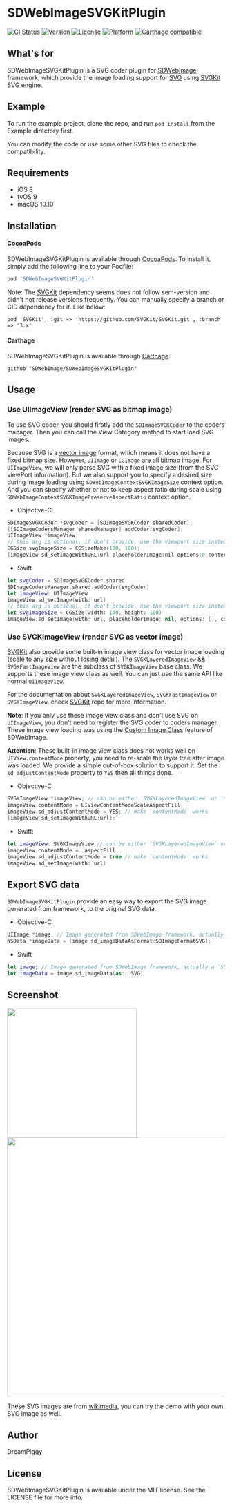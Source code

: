 # SDWebImageSVGKitPlugin

[![CI Status](https://img.shields.io/travis/SDWebImage/SDWebImageSVGKitPlugin.svg?style=flat)](https://travis-ci.org/SDWebImage/SDWebImageSVGKitPlugin)
[![Version](https://img.shields.io/cocoapods/v/SDWebImageSVGKitPlugin.svg?style=flat)](https://cocoapods.org/pods/SDWebImageSVGKitPlugin)
[![License](https://img.shields.io/cocoapods/l/SDWebImageSVGKitPlugin.svg?style=flat)](https://cocoapods.org/pods/SDWebImageSVGKitPlugin)
[![Platform](https://img.shields.io/cocoapods/p/SDWebImageSVGKitPlugin.svg?style=flat)](https://cocoapods.org/pods/SDWebImageSVGKitPlugin)
[![Carthage compatible](https://img.shields.io/badge/Carthage-compatible-4BC51D.svg?style=flat)](https://github.com/SDWebImage/SDWebImageSVGKitPlugin)


## What's for
SDWebImageSVGKitPlugin is a SVG coder plugin for [SDWebImage](https://github.com/rs/SDWebImage/) framework, which provide the image loading support for [SVG](https://en.wikipedia.org/wiki/Scalable_Vector_Graphics) using [SVGKit](https://github.com/SVGKit/SVGKit) SVG engine.

## Example

To run the example project, clone the repo, and run `pod install` from the Example directory first.

You can modify the code or use some other SVG files to check the compatibility.

## Requirements

+ iOS 8
+ tvOS 9
+ macOS 10.10

## Installation

#### CocoaPods

SDWebImageSVGKitPlugin is available through [CocoaPods](https://cocoapods.org). To install
it, simply add the following line to your Podfile:

```ruby
pod 'SDWebImageSVGKitPlugin'
```

Note: The [SVGKit](https://github.com/SVGKit/SVGKit) dependency seems does not follow sem-version and didn't not release versions frequently. You can manually specify a branch or CID dependency for it. Like below:

```
pod 'SVGKit', :git => 'https://github.com/SVGKit/SVGKit.git', :branch => '3.x'
```

#### Carthage

SDWebImageSVGKitPlugin is available through [Carthage](https://github.com/Carthage/Carthage).

```
github "SDWebImage/SDWebImageSVGKitPlugin"
```

## Usage

### Use UIImageView (render SVG as bitmap image)

To use SVG coder, you should firstly add the `SDImageSVGKCoder` to the coders manager. Then you can call the View Category method to start load SVG images.

Because SVG is a [vector image](https://en.wikipedia.org/wiki/Vector_graphics) format, which means it does not have a fixed bitmap size. However, `UIImage` or `CGImage` are all [bitmap image](https://en.wikipedia.org/wiki/Raster_graphics). For `UIImageView`, we will only parse SVG with a fixed image size (from the SVG viewPort information). But we also support you to specify a desired size during image loading using `SDWebImageContextSVGKImageSize` context option. And you can specify whether or not to keep aspect ratio during scale using `SDWebImageContextSVGKImagePreserveAspectRatio` context option.

+ Objective-C

```objectivec
SDImageSVGKCoder *svgCoder = [SDImageSVGKCoder sharedCoder];
[[SDImageCodersManager sharedManager] addCoder:svgCoder];
UIImageView *imageView;
// this arg is optional, if don't provide, use the viewport size instead
CGSize svgImageSize = CGSizeMake(100, 100);
[imageView sd_setImageWithURL:url placeholderImage:nil options:0 context:@{SDWebImageContextSVGKImageSize : @(svgImageSize)];
```

+ Swift

```swift
let svgCoder = SDImageSVGKCoder.shared
SDImageCodersManager.shared.addCoder(svgCoder)
let imageView: UIImageView
imageView.sd_setImage(with: url)
// this arg is optional, if don't provide, use the viewport size instead
let svgImageSize = CGSize(width: 100, height: 100)
imageView.sd_setImage(with: url, placeholderImage: nil, options: [], context: [.svgkImageSize : svgImageSize])
```

### Use SVGKImageView (render SVG as vector image)

[SVGKit](https://github.com/SVGKit/SVGKit) also provide some built-in image view class for vector image loading (scale to any size without losing detail). The `SVGKLayeredImageView` && `SVGKFastImageView` are the subclass of `SVGKImageView` base class. We supports these image view class as well. You can just use the same API like normal `UIImageView`.

For the documentation about `SVGKLayeredImageView`, `SVGKFastImageView` or `SVGKImageView`, check [SVGKit](https://github.com/SVGKit/SVGKit) repo for more information.

**Note**: If you only use these image view class and don't use SVG on `UIImageView`, you don't need to register the SVG coder to coders manager. These image view loading was using the [Custom Image Class](https://github.com/rs/SDWebImage/wiki/Advanced-Usage#customization) feature of SDWebImage.

**Attention**: These built-in image view class does not works well on `UIView.contentMode` property, you need to re-scale the layer tree after image was loaded. We provide a simple out-of-box solution to support it. Set the `sd_adjustContentMode` property to `YES` then all things done.

+ Objective-C

```objectivec
SVGKImageView *imageView; // can be either `SVGKLayeredImageView` or `SVGKFastImageView`
imageView.contentMode = UIViewContentModeScaleAspectFill;
imageView.sd_adjustContentMode = YES; // make `contentMode` works
[imageView sd_setImageWithURL:url];
```

+ Swift:

```swift
let imageView: SVGKImageView // can be either `SVGKLayeredImageView` or `SVGKFastImageView`
imageView.contentMode = .aspectFill
imageView.sd_adjustContentMode = true // make `contentMode` works
imageView.sd_setImage(with: url)
```

## Export SVG data

`SDWebImageSVGKitPlugin` provide an easy way to export the SVG image generated from framework, to the original SVG data.

+ Objective-C

```objectivec
UIImage *image; // Image generated from SDWebImage framework, actually a `SDSVGKImage` instance.
NSData *imageData = [image sd_imageDataAsFormat:SDImageFormatSVG];
```

+ Swift

```swift
let image; // Image generated from SDWebImage framework, actually a `SDSVGKImage` instance.
let imageData = image.sd_imageData(as: .SVG)
```

## Screenshot

<img src="https://raw.githubusercontent.com/SDWebImage/SDWebImageSVGKitPlugin/master/Example/Screenshot/SVGDemo.png" width="300" />
<img src="https://raw.githubusercontent.com/SDWebImage/SDWebImageSVGKitPlugin/master/Example/Screenshot/SVGDemo-macOS.png" width="600" />

These SVG images are from [wikimedia](https://commons.wikimedia.org/wiki/Main_Page), you can try the demo with your own SVG image as well.

## Author

DreamPiggy

## License

SDWebImageSVGKitPlugin is available under the MIT license. See the LICENSE file for more info.


